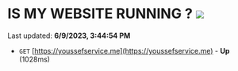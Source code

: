 # IS MY WEBSITE RUNNING ? [![](https://img.shields.io/static/v1?label=Sponsor&message=%E2%9D%A4&logo=GitHub&color=%23fe8e86)](https://github.com/sponsors/<username>)

Last updated: **6/9/2023, 3:44:54 PM**

- `GET` [https://youssefservice.me](https://youssefservice.me) - **Up** (1028ms)
